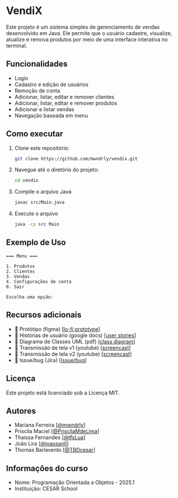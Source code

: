 # VendiX
Este projeto é um sistema simples de gerenciamento de vendas desenvolvido em Java.
Ele permite que o usuário cadastre, visualize, atualize e remova produtos por meio de uma interface interativa no terminal.

## Funcionalidades
- Login
- Cadastro e edição de usuários
- Remoção de conta
- Adicionar, listar, editar e remover clientes
- Adicionar, listar, editar e remover produtos
- Adicionar e listar vendas
- Navegação baseada em menu

## Como executar
1. Clone este repositório:
   ```sh
   git clone https://github.com/mwndrly/vendix.git
   ```
2. Navegue até o diretório do projeto:
   ```sh
   cd vendix
   ```
3. Compile o arquivo Java
   ```sh
   javac src/Main.java
   ```
4. Execute o arquivo
   ```sh
   java -cp src Main
   ```

## Exemplo de Uso
```
=== Menu ===

1. Produtos
2. Clientes
3. Vendas
4. Configurações de conta
0. Sair

Escolha uma opção: 
```
## Recursos adicionais
- 🧩 Protótipo (figma) [[lo-fi prototype](https://www.figma.com/design/yFcLxvs1tjMod9DxgDkYeZ/Untitled?node-id=0-1&p=f&t=tnBBQocFu3IEGM6K-0)]
- 📄 Histórias de usuário (google docs) [[user stories](https://docs.google.com/document/d/1PaPwrCkig4RHqqnr2cvEkrkAJk_JKE_y86ZC4p0UI2s/edit?tab=t.0)]
- 📄 Diagrama de Classes UML (pdf) [[class diagram](https://github.com/user-attachments/files/19667160/Diagrama.de.Classe.UML.pdf)]
- 🎥 Transmissão de tela v1 (youtube) [[screencast](https://youtu.be/TdjbYo1dqx0?si=8Vi5v33fVu2Eh-j3)]
- 🎥 Transmissão de tela v2 (youtube) [[screencast](https://youtu.be/SNgJSEOLIPY?si=0twoJK9GcEEsPbp8)]
- 📄 Issue/bug  (Jira) [[Issue/bug](https://cesar-team-kx5ksoza.atlassian.net/jira/software/projects/OPS/boards/1)]

## Licença
Este projeto está licenciado sob a Licença MIT.

## Autores
- Mariana Ferreira [[@mwndrly](https://github.com/mwndrly)]
- Priscila Maciel [[@PriscilaMdeLima](https://github.com/PriscilaMdeLima)]
- Thaissa Fernandes [[@tfsLua](https://github.com/tfsLua)]
- João Lira [[@joaosanli](https://github.com/joaosanli)]
- Thomas Barlavento [[@TBDcesar](https://github.com/TBDcesar)]

## Informações do curso
- Nome: Programação Orientada a Objetos - 2025.1
- Instituição: CESAR School
